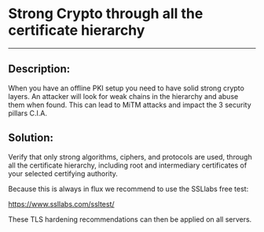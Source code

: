 # Strong Crypto through all the certificate hierarchy
-------

## Description:

When you have an offline PKI setup you need to have solid strong crypto layers.
An attacker will look for weak chains in the hierarchy and abuse them when found.
This can lead to MiTM attacks and impact the 3 security pillars C.I.A.

## Solution:

Verify that only strong algorithms, ciphers, and protocols are used, through all the certificate hierarchy,
including root and intermediary certificates of your selected certifying authority.

Because this is always in flux we recommend to use the SSLlabs free test:

https://www.ssllabs.com/ssltest/

These TLS hardening recommendations can then be applied on all servers.
